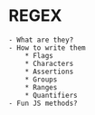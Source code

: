 # REGEX
    - What are they?
    - How to write them
        * Flags
        * Characters 
        * Assertions
        * Groups
        * Ranges
        * Quantifiers
    - Fun JS methods?